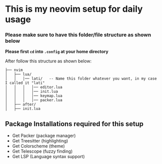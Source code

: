 <h1>This is my neovim setup for daily usage</h1>

<h3>Please make sure to have this folder/file structure as shown below</h3>

**Please first `cd` into `.config` at your home directory**

After follow this structure as shown below:
```
├── nvim
│   ├── lua/
│   │   │── lati/   -- Name this folder whatever you want, in my case I called it "lati"
│   │   │   │── editor.lua
│   │   │   │── init.lua
│   │   │   │── keymap.lua
│   │   │   │── packer.lua
│   ├── after/
│   ├── init.lua
```

## Package Installations required for this setup

- Get Packer (package manager)
- Get Treesitter (highlighting)
- Get Colorscheme (theme)
- Get Telescope (fuzzy finding)
- Get LSP (Language syntax support)
